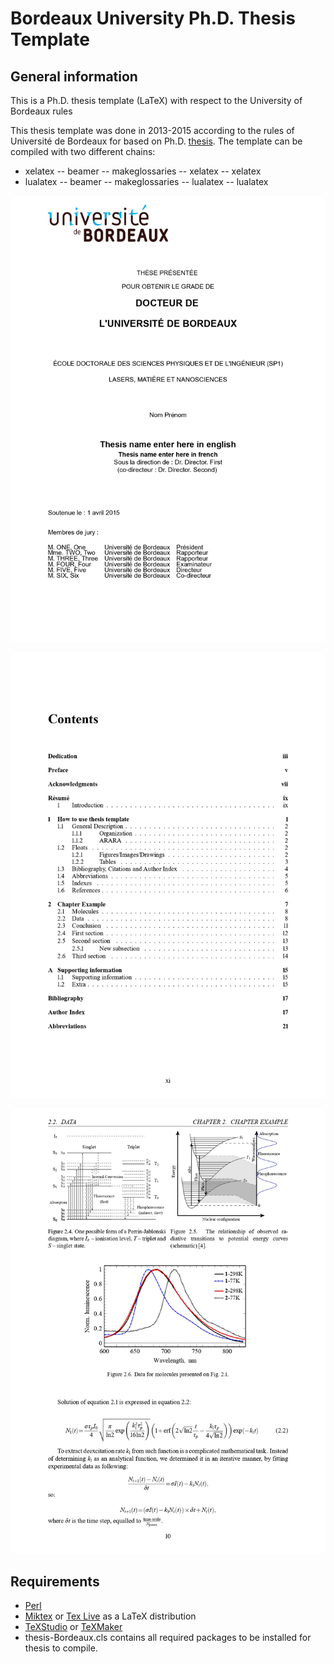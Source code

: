 # Bordeaux University Ph.D. Thesis Template
## General information
This is a Ph.D. thesis template (LaTeX) with respect to the University of Bordeaux rules

This thesis template was done in 2013-2015 according to the rules of Université de Bordeaux for based on Ph.D. [thesis](https://theses.hal.science/tel-01241762). The template can be compiled with two different chains:
 - xelatex -- beamer -- makeglossaries -- xelatex -- xelatex
 - lualatex -- beamer -- makeglossaries -- lualatex -- lualatex

![The front page](https://github.com/Saldenisov/thesis-Bordeaux/blob/main/images_md/thesis_page-0001.jpg)

![Page of contents](https://github.com/Saldenisov/thesis-Bordeaux/blob/main/images_md/thesis_page-0011.jpg)

![Graphs and images](https://github.com/Saldenisov/thesis-Bordeaux/blob/main/images_md/thesis_page-0026.jpg)



## Requirements
 - [Perl](https://strawberryperl.com/)
 - [Miktex](https://miktex.org/) or [Tex Live](https://tug.org/texlive/) as a LaTeX distribution
 - [TeXStudio](https://www.texstudio.org/) or [TeXMaker](https://www.xm1math.net/texmaker/)
 - thesis-Bordeaux.cls contains all required packages to be installed for thesis to compile.
